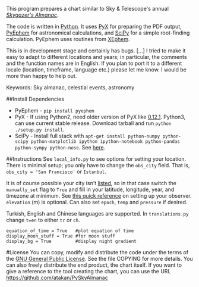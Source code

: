 This program prepares a chart similar to Sky & Telescope's annual [*Skygazer's Almanac*](https://www.shopatsky.com/product/skygazers-almanac-2014-40-deg-n/calendars-and-almanacs).

The code is written in [Python](http://www.python.org/). It uses [PyX](http://pyx.sourceforge.net/) for preparing the PDF output, [PyEphem](http://rhodesmill.org/pyephem/) for astronomical calculations, and [SciPy](http://www.scipy.org/) for a simple root-finding calculation. PyEphem uses routines from [XEphem](http://www.clearskyinstitute.com/xephem/).

This is in development stage and certainly has bugs. [...] I tried to make it easy to adapt to different locations and years; in particular, the comments and the function names are in English. If you plan to port it to a different locale (location, timeframe, language etc.) please let me know. I would be more than happy to help out.

Keywords: Sky almanac, celestial events, astronomy

##Install Dependencies
* PyEphem - `pip install pyephem`
* PyX - If using Python2, need older version of PyX like [0.12.1](http://sourceforge.net/projects/pyx/files/pyx/0.12.1/). Python3, can use current stable release. Download tarball and run `python ./setup.py install`.
* SciPy - Install full stack with `apt-get install python-numpy python-scipy python-matplotlib ipython ipython-notebook python-pandas python-sympy python-nose`. See [here](http://www.scipy.org/install.html).

##Instructions
See `local_info.py` to see options for setting your location. There is minimal setup; you only have to change the `obs_city` field. That is, `obs_city = 'San Francisco'` or `Istanbul`.

It is of course possible your city isn't [listed](https://github.com/brandon-rhodes/pyephem/blob/master/ephem/cities.py), so in that case switch the `manually_set` flag to `True` and fill in your latitude, longitude, year, and timezone at minimum. See [this quick reference](http://rhodesmill.org/pyephem/quick.html#observers) on setting up your observer. `elevation` (m) is optional. Can also set `epoch`, `temp` and `pressure` if desired.

Turkish, English and Chinese languages are supported. In `translations.py` change `t=en` to either `tr` or `ch`.

```
equation_of_time = True   #plot equation of time
display_moon_stuff = True #for moon stuff
display_bg = True         #display night gradient
```

#License
You can copy, modify and distribute the code under the terms of the [GNU General Public License](http://www.gnu.org/copyleft/gpl.html). See the file COPYING for more details. You can also freely distribute the end product, the chart itself. If you want to give a reference to the tool creating the chart, you can use the URL https://github.com/atakan/PySkyAlmanac
